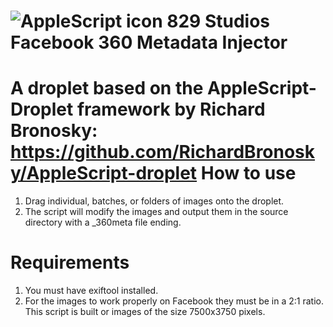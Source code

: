 ![AppleScript icon](http://i.imgur.com/tnVUAtM.png)
829 Studios Facebook 360 Metadata Injector
===================

A droplet based on the AppleScript-Droplet framework by Richard Bronosky: https://github.com/RichardBronosky/AppleScript-droplet
How to use
==========

1. Drag individual, batches, or folders of images onto the droplet.
2. The script will modify the images and output them in the source directory with a _360meta file ending.

Requirements
===========

1. You must have exiftool installed.
2. For the images to work properly on Facebook they must be in a 2:1 ratio. This script is built or images of the size 7500x3750 pixels.